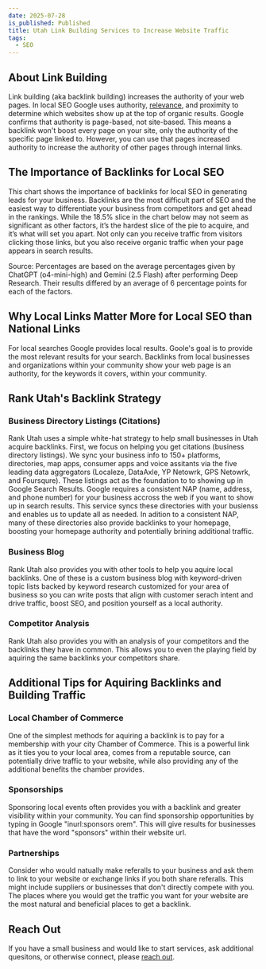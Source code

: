 ```yaml
---
date: 2025-07-28
is_published: Published
title: Utah Link Building Services to Increase Website Traffic
tags:
  - SEO
---
```


## About Link Building

Link building (aka backlink building) increases the authority of your web pages. In local SEO Google uses authority, [relevance](https://blog.rankutah.com/utah-on-page-search-engine-optimization/), and proximity to determine which websites show up at the top of organic results. Google confirms that authority is page-based, not site-based. This means a backlink won't boost every page on your site, only the authority of the specific page linked to. However, you can use that pages increased authority to increase the authority of other pages through internal links. 

## The Importance of Backlinks for Local SEO

This chart shows the importance of backlinks for local SEO in generating leads for your business. Backlinks are the most difficult part of SEO and the easiest way to differentiate your business from competitors and get ahead in the rankings. While the 18.5% slice in the chart below may not seem as significant as other factors, it’s the hardest slice of the pie to acquire, and it’s what will set you apart. Not only can you receive traffic from visitors clicking those links, but you also receive organic traffic when your page appears in search results.

Source: Percentages are based on the average percentages given by ChatGPT (o4-mini-high) and Gemini (2.5 Flash) after performing Deep Research. Their results differed by an average of 6 percentage points for each of the factors.

## Why Local Links Matter More for Local SEO than National Links

For local searches Google provides local results. Goole's goal is to provide the most relevant results for your search. Backlinks from local businesses and organizations within your community show your web page is an authority, for the keywords it covers, within your community. 

## Rank Utah's Backlink Strategy

### Business Directory Listings (Citations) 

Rank Utah uses a simple white-hat strategy to help small businesses in Utah acquire backlinks. First, we focus on helping you get citations (business directory listings). We sync your business info to 150+ platforms, directories, map apps, consumer apps and voice assitants via the five leading data aggregators (Localeze, DataAxle, YP Netowrk, GPS Netowrk, and Foursqure). These listings act as the foundation to to showing up in Google Search Results. Google requires a consistent NAP (name, address, and phone number) for your business accross the web if you want to show up in search results. This service syncs these directories with your busienss and enables us to update all as needed. In adition to a consistent NAP, many of these directories also provide backlinks to your homepage, boosting your homepage authority and potentially brining additional traffic. 

### Business Blog

Rank Utah also provides you with other tools to help you aquire local backlinks. One of these is a custom business blog with keyword-driven topic lists backed by keyword research customized for your area of business so you can write posts that align with customer serach intent and drive traffic, boost SEO, and position yourself as a local authority.

### Competitor Analysis

Rank Utah also provides you with an analysis of your competitors and the backlinks they have in common. This allows you to even the playing field by aquiring the same backlinks your competitors share. 

## Additional Tips for Aquiring Backlinks and Building Traffic

### Local Chamber of Commerce

One of the simplest methods for aquiring a backlink is to pay for a membership with your city Chamber of Commerce. This is a powerful link as it ties you to your local area, comes from a reputable source, can potentially drive traffic to your website, while also providing any of the additional benefits the chamber provides. 

### Sponsorships

Sponsoring local events often provides you with a backlink and greater visibility within your community. You can find sponsorship opportunities by typing in Google "inurl:sponsors orem". This will give results for businesses that have the word "sponsors" within their website url.

### Partnerships

Consider who would natually make referalls to your business and ask them to link to your website or exchange links if you both share referalls. This might include suppliers or businesses that don't directly compete with you. The places where you would get the traffic you want for your website are the most natural and beneficial places to get a backlink.

## Reach Out

If you have a small business and would like to start services, ask additional quesitons, or otherwise connect, please [reach out](https://rankutah.com/#contact).